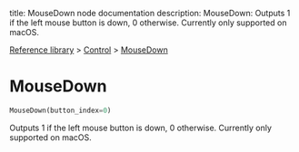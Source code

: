 title: MouseDown node documentation
description: MouseDown: Outputs 1 if the left mouse button is down, 0 otherwise. Currently only supported on macOS.

[Reference library](../../index.md) > [Control](../index.md) > [MouseDown](index.md)

# MouseDown

```python
MouseDown(button_index=0)
```

Outputs 1 if the left mouse button is down, 0 otherwise. Currently only supported on macOS.

